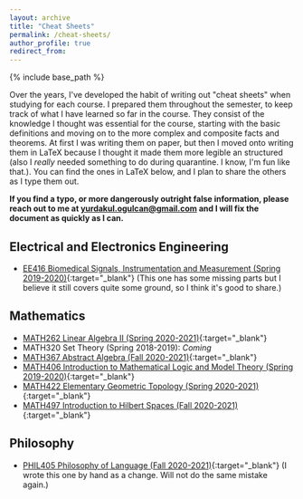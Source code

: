 ```yaml
---
layout: archive
title: "Cheat Sheets"
permalink: /cheat-sheets/
author_profile: true
redirect_from:
---
```


{% include base_path %}

Over the years, I've developed the habit of writing out "cheat sheets" when studying for each course. I prepared them throughout the semester, to keep track of what I have learned so far in the course. They consist of the knowledge I thought was essential for the course, starting with the basic definitions and moving on to the more complex and composite facts and theorems. At first I was writing them on paper, but then I moved onto writing them in LaTeX because I thought it made them more legible an structured (also I *really* needed something to do during quarantine. I know, I'm fun like that.). You can find the ones in LaTeX below, and I plan to share the others as I type them out.

**If you find a typo, or more dangerously outright false information, please reach out to me at [yurdakul.ogulcan@gmail.com](mailto:yurdakul.ogulcan@gmail.com) and I will fix the document as quickly as I can.**

## Electrical and Electronics Engineering
- [EE416 Biomedical Signals, Instrumentation and Measurement (Spring 2019-2020)](/files/EE416CheatSheet_OgulCanYurdakul.pdf){:target="_blank"} (This one has some missing parts but I believe it still covers quite some ground, so I think it's good to share.)

## Mathematics
- [MATH262 Linear Algebra II (Spring 2020-2021)](/files/MATH262CheatSheet_OgulCanYurdakul.pdf){:target="_blank"}
- MATH320 Set Theory (Spring 2018-2019): *Coming*
- [MATH367 Abstract Algebra (Fall 2020-2021)](/files/MATH367CheatSheet_OgulCanYurdakul.pdf){:target="_blank"}
- [MATH406 Introduction to Mathematical Logic and Model Theory (Spring 2019-2020)](/files/MATH406CheatSheet_OgulCanYurdakul.pdf){:target="_blank"}
- [MATH422 Elementary Geometric Topology (Spring 2020-2021)](/files/MATH422CheatSheet_OgulCanYurdakul.pdf) {:target="_blank"}
- [MATH497 Introduction to Hilbert Spaces (Fall 2020-2021)](/files/MATH497CheatSheet_OgulCanYurdakul.pdf){:target="_blank"}

## Philosophy
- [PHIL405 Philosophy of Language (Fall 2020-2021)](/files/PHIL405CheatSheet_OgulCanYurdakul.pdf){:target="_blank"} (I wrote this one by hand as a change. Will not do the same mistake again.)